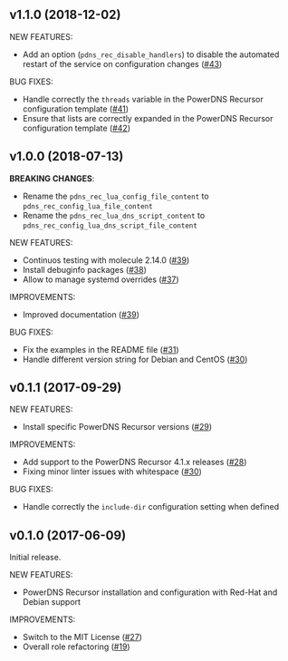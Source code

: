 ## v1.1.0 (2018-12-02)

NEW FEATURES:
- Add an option (`pdns_rec_disable_handlers`) to disable the automated restart of the service on configuration changes ([\#43](https://github.com/PowerDNS/pdns_recursor-ansible/pull/43))

BUG FIXES:
- Handle correctly the `threads` variable in the PowerDNS Recursor configuration template ([\#41](https://github.com/PowerDNS/pdns_recursor-ansible/pull/41))
- Ensure that lists are correctly expanded in the PowerDNS Recursor configuration template ([\#42](https://github.com/PowerDNS/pdns_recursor-ansible/pull/42))

## v1.0.0 (2018-07-13)

__BREAKING CHANGES__:
- Rename the `pdns_rec_lua_config_file_content` to `pdns_rec_config_lua_file_content`
- Rename the `pdns_rec_lua_dns_script_content` to `pdns_rec_config_lua_dns_script_file_content`

NEW FEATURES:
- Continuos testing with molecule 2.14.0 ([\#39](https://github.com/PowerDNS/pdns_recursor-ansible/pull/39))
- Install debuginfo packages ([\#38](https://github.com/PowerDNS/pdns_recursor-ansible/pull/38))
- Allow to manage systemd overrides ([\#37](https://github.com/PowerDNS/pdns_recursor-ansible/pull/37))

IMPROVEMENTS:
- Improved documentation ([\#39](https://github.com/PowerDNS/pdns_recursor-ansible/pull/39))

BUG FIXES:
- Fix the examples in the README file ([\#31](https://github.com/PowerDNS/pdns_recursor-ansible/pull/31))
- Handle different version string for Debian and CentOS ([\#30](https://github.com/PowerDNS/pdns_recursor-ansible/pull/30))

## v0.1.1 (2017-09-29)

NEW FEATURES:
- Install specific PowerDNS Recursor versions ([\#29](https://github.com/PowerDNS/pdns_recursor-ansible/pull/29))

IMPROVEMENTS:
- Add support to the PowerDNS Recursor 4.1.x releases ([\#28](https://github.com/PowerDNS/pdns_recursor-ansible/pull/28))
- Fixing minor linter issues with whitespace ([\#30](https://github.com/PowerDNS/pdns_recursor-ansible/pull/30))

BUG FIXES:
- Handle correctly the `include-dir` configuration setting when defined

## v0.1.0 (2017-06-09)

Initial release.

NEW FEATURES:
- PowerDNS Recursor installation and configuration with Red-Hat and Debian support

IMPROVEMENTS:
- Switch to the MIT License ([\#27](https://github.com/PowerDNS/pdns_recursor-ansible/pull/27))
- Overall role refactoring ([\#19](https://github.com/PowerDNS/pdns_recursor-ansible/pull/19))
